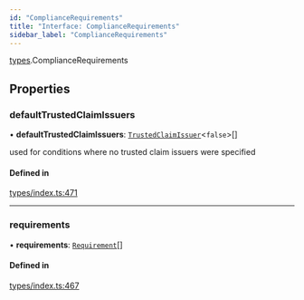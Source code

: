 ```yaml
---
id: "ComplianceRequirements"
title: "Interface: ComplianceRequirements"
sidebar_label: "ComplianceRequirements"
---
```


[types](../../../modules/Types/Types.md).ComplianceRequirements

## Properties

### defaultTrustedClaimIssuers

• **defaultTrustedClaimIssuers**: [`TrustedClaimIssuer`](../TrustedClaimIssuer/TrustedClaimIssuer.md)\<``false``\>[]

used for conditions where no trusted claim issuers were specified

#### Defined in

[types/index.ts:471](https://github.com/PolymeshAssociation/polymesh-sdk/blob/2d3ac2aea/src/types/index.ts#L471)

___

### requirements

• **requirements**: [`Requirement`](../Requirement/Requirement.md)[]

#### Defined in

[types/index.ts:467](https://github.com/PolymeshAssociation/polymesh-sdk/blob/2d3ac2aea/src/types/index.ts#L467)
